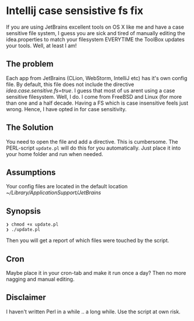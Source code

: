 # Intellij case sensistive fs fix

If you are using JetBrains excellent tools on OS X like me and have a case sensitive file system, I guess you are sick and tired of manually editing the idea.properties to match your filesystem EVERYTIME the ToolBox updates your tools. Well, at least I am!

## The problem

Each app from JetBrains (CLion, WebStorm, IntelliJ etc) has it's own config file. By default, this file does not include the directive *idea.case.sensitive.fs=true*. I guess that most of us arent using a case sensitive filesystem. Well, I do. I come from FreeBSD and Linux (for more than one and a half decade. Having a FS which is case insensitive feels just wrong. Hence, I have opted in for case sensitivity.

## The Solution

You need to open the file and add a directive. This is cumbersome. The PERL-script `update.pl` will do this for you automatically. Just place it into your home folder and run when needed.

## Assumptions
Your config files are located in the default location *~/Library/ApplicationSupport/JetBrains*

## Synopsis
    ❯ chmod +x update.pl
    ❯ ./update.pl
Then you will get a report of which files were touched by the script.

## Cron
Maybe place it in your cron-tab and make it run once a day? Then no more nagging and manual editing.

## Disclaimer
I haven't written Perl in a while .. a long while. Use the script at own risk.
